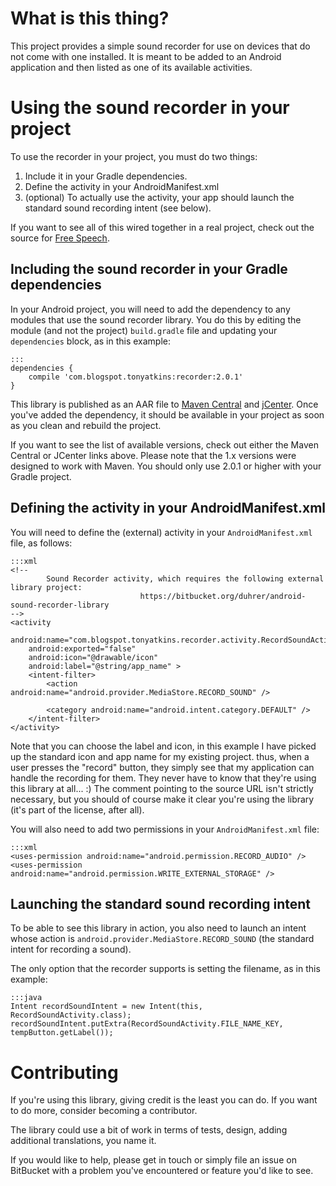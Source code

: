 # What is this thing?

This project provides a simple sound recorder for use on devices that do not come with one installed.  It is meant to be added to an Android application and then listed as one of its available activities.

# Using the sound recorder in your project

To use the recorder in your project, you must do two things:

1. Include it in your Gradle dependencies.
2. Define the activity in your AndroidManifest.xml
3. (optional) To actually use the activity, your app should launch the standard sound recording intent (see below).

If you want to see all of this wired together in a real project, check out the source for [Free Speech](https://bitbucket.org/duhrer/free-speech-for-android/).

## Including the sound recorder in your Gradle dependencies

In your Android project, you will need to add the dependency to any modules that use the sound recorder library.  You do this by editing the module (and not the project) `build.gradle` file and updating your `dependencies` block, as in this example:

    :::
    dependencies {
        compile 'com.blogspot.tonyatkins:recorder:2.0.1'
    }

This library is published as an AAR file to [Maven Central](http://search.maven.org/#search%7Cga%7C1%7Ca%3A%22recorder%22) and [jCenter](https://bintray.com/bintray/jcenter/com.blogspot.tonyatkins%3Arecorder/).  Once you've added the dependency, it should be available in your project as soon as you clean and rebuild the project.

If you want to see the list of available versions, check out either the Maven Central or JCenter links above.  Please note that the 1.x versions were designed to work with Maven.  You should only use 2.0.1 or higher with your Gradle project.

## Defining the activity in your AndroidManifest.xml

You will need to define the (external) activity in your `AndroidManifest.xml` file, as follows:

    :::xml
    <!--
            Sound Recorder activity, which requires the following external library project:
                                 https://bitbucket.org/duhrer/android-sound-recorder-library
    -->
    <activity
        android:name="com.blogspot.tonyatkins.recorder.activity.RecordSoundActivity"
        android:exported="false"
        android:icon="@drawable/icon"
        android:label="@string/app_name" >
        <intent-filter>
            <action android:name="android.provider.MediaStore.RECORD_SOUND" />

            <category android:name="android.intent.category.DEFAULT" />
        </intent-filter>
    </activity>

Note that you can choose the label and icon, in this example I have picked up the standard icon and app name for my existing project.  thus, when a user presses the "record" button, they simply see that my application can handle the recording for them.  They never have to know that they're using this library at all... :)  The comment pointing to the source URL isn't strictly necessary, but you should of course make it clear you're using the library (it's part of the license, after all).

You will also need to add two permissions in your `AndroidManifest.xml` file:

    :::xml
    <uses-permission android:name="android.permission.RECORD_AUDIO" />
    <uses-permission android:name="android.permission.WRITE_EXTERNAL_STORAGE" />

## Launching the standard sound recording intent

To be able to see this library in action, you also need to launch an intent whose action is `android.provider.MediaStore.RECORD_SOUND` (the standard intent for recording a sound).

The only option that the recorder supports is setting the filename, as in this example:

    :::java
    Intent recordSoundIntent = new Intent(this, RecordSoundActivity.class);
    recordSoundIntent.putExtra(RecordSoundActivity.FILE_NAME_KEY, tempButton.getLabel());

# Contributing

If you're using this library, giving credit is the least you can do.  If you want to do more, consider becoming a contributor.

The library could use a bit of work in terms of tests, design, adding additional translations, you name it.

If you would like to help, please get in touch or simply file an issue on BitBucket with a problem you've encountered or feature you'd like to see.
